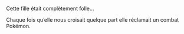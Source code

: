 Cette fille était complètement folle…

Chaque fois qu’elle nous croisait quelque part elle réclamait un combat Pokémon.
